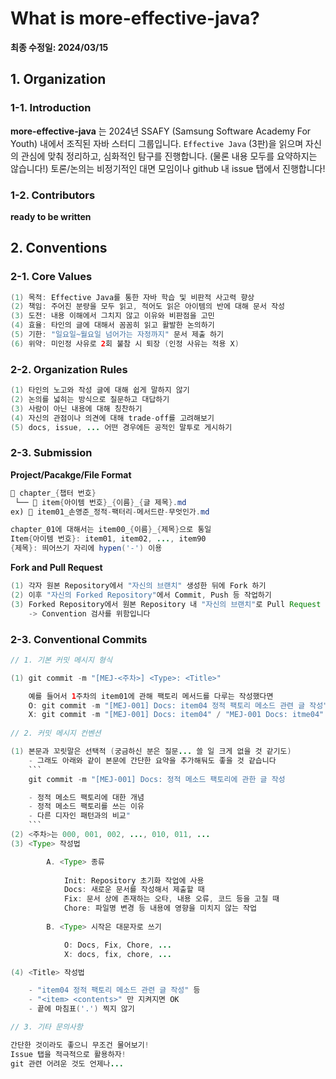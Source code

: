 # What is more-effective-java?

**최종 수정일: 2024/03/15**

## 1. Organization

### 1-1. Introduction

**more-effective-java** 는 2024년 SSAFY (Samsung Software Academy For Youth) 내에서 조직된 자바 스터디 그룹입니다. `Effective Java` (3판)을 읽으며 자신의 관심에 맞춰 정리하고, 심화적인 탐구를 진행합니다. (물론 내용 모두를 요약하지는 않습니다!) 토론/논의는 비정기적인 대면 모임이나 github 내 issue 탭에서 진행합니다!

### 1-2. Contributors

**ready to be written**

## 2. Conventions

### 2-1. Core Values

```java
(1) 목적: Effective Java를 통한 자바 학습 및 비판적 사고력 향상
(2) 책임: 주어진 분량을 모두 읽고, 적어도 읽은 아이템의 반에 대해 문서 작성
(3) 도전: 내용 이해에서 그치지 않고 이유와 비판점을 고민
(4) 효율: 타인의 글에 대해서 꼼꼼히 읽고 활발한 논의하기
(5) 기한: "일요일~월요일 넘어가는 자정까지" 문서 제출 하기
(6) 위약: 미인정 사유로 2회 불참 시 퇴장 (인정 사유는 적용 X)
```

### 2-2. Organization Rules

```java
(1) 타인의 노고와 작성 글에 대해 쉽게 말하지 않기
(2) 논의를 넓히는 방식으로 질문하고 대답하기
(3) 사람이 아닌 내용에 대해 칭찬하기
(4) 자신의 관점이나 의견에 대해 trade-off를 고려해보기
(5) docs, issue, ... 어떤 경우에든 공적인 말투로 게시하기
```

### 2-3. Submission

**Project/Pacakge/File Format**

```java
📂 chapter_{챕터 번호}
 └── 📄 item{아이템 번호}_{이름}_{글 제목}.md
ex) 📄 item01_손영준_정적-팩터리-메서드란-무엇인가.md

chapter_01에 대해서는 item00_{이름}_{제목}으로 통일
Item{아이템 번호}: item01, item02, ..., item90
{제목}: 띄어쓰기 자리에 hypen('-') 이용

```

**Fork and Pull Request**

```java
(1) 각자 원본 Repository에서 "자신의 브랜치" 생성한 뒤에 Fork 하기
(2) 이후 "자신의 Forked Repository"에서 Commit, Push 등 작업하기
(3) Forked Repository에서 원본 Repository 내 "자신의 브랜치"로 Pull Request
    -> Convention 검사를 위함입니다
```


### 2-3. Conventional Commits

```java
// 1. 기본 커밋 메시지 형식

(1) git commit -m "[MEJ-<주차>] <Type>: <Title>"

    예를 들어서 1주차의 item01에 관해 팩토리 메서드를 다루는 작성했다면
    O: git commit -m "[MEJ-001] Docs: item04 정적 팩토리 메소드 관련 글 작성"
    X: git commit -m "[MEJ-001] Docs: item04" / "MEJ-001 Docs: itme04" / "item04"
		
// 2. 커밋 메시지 컨벤션

(1) 본문과 꼬릿말은 선택적 (궁금하신 분은 질문... 쓸 일 크게 없을 것 같기도)
    - 그래도 아래와 같이 본문에 간단한 요약을 추가해둬도 좋을 것 같습니다 
    ```
    git commit -m "[MEJ-001] Docs: 정적 메소드 팩토리에 관한 글 작성

    - 정적 메소드 팩토리에 대한 개념
    - 정적 메소드 팩토리를 쓰는 이유
    - 다른 디자인 패턴과의 비교"
    ```
(2) <주차>는 000, 001, 002, ..., 010, 011, ... 
(3) <Type> 작성법

        A. <Type> 종류
        
            Init: Repository 초기화 작업에 사용
            Docs: 새로운 문서를 작성해서 제출할 때
            Fix: 문서 상에 존재하는 오타, 내용 오류, 코드 등을 고칠 때
            Chore: 파일명 변경 등 내용에 영향을 미치지 않는 작업 
            
        B. <Type> 시작은 대문자로 쓰기

            O: Docs, Fix, Chore, ...
            X: docs, fix, chore, ...

(4) <Title> 작성법

    - "item04 정적 팩토리 메소드 관련 글 작성" 등
    - "<item> <contents>" 만 지켜지면 OK
    - 끝에 마침표('.') 찍지 않기

// 3. 기타 문의사항

간단한 것이라도 좋으니 무조건 물어보기!
Issue 탭을 적극적으로 활용하자!
git 관련 어려운 것도 언제나...
```